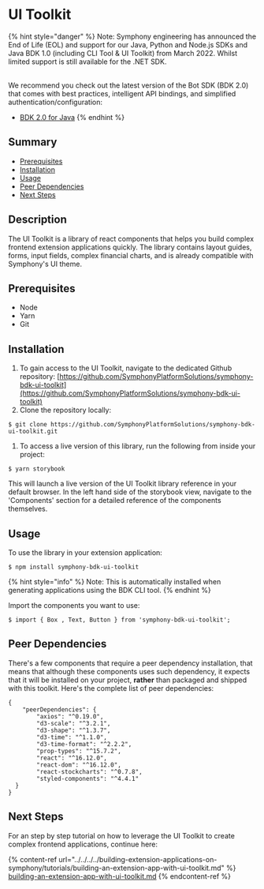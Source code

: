 # UI Toolkit

{% hint style="danger" %}
Note: Symphony engineering has announced the End of Life (EOL) and support for our Java, Python and Node.js SDKs and Java BDK 1.0 (including CLI Tool & UI Toolkit) from March 2022.  Whilst limited support is still available for the .NET SDK.

\
We recommend you check out the latest version of the  Bot SDK (BDK 2.0) that comes with best practices, intelligent API bindings, and simplified authentication/configuration:

* [BDK 2.0 for Java](../)
{% endhint %}

## Summary

* [Prerequisites](ui-toolkit.md#prerequisites)
* [Installation](ui-toolkit.md#installation)
* [Usage](ui-toolkit.md#usage)
* [Peer Dependencies](ui-toolkit.md#peer-dependencies)
* [Next Steps](ui-toolkit.md#next-steps)

## Description

The UI Toolkit is a library of react components that helps you build complex frontend extension applications quickly. The library contains layout guides, forms, input fields, complex financial charts, and is already compatible with Symphony's UI theme.

## Prerequisites

* Node
* Yarn
* Git

## Installation

1. To gain access to the UI Toolkit, navigate to the dedicated Github repository: [https://github.com/SymphonyPlatformSolutions/symphony-bdk-ui-toolkit](https://github.com/SymphonyPlatformSolutions/symphony-bdk-ui-toolkit)
2. Clone the repository locally:

```
$ git clone https://github.com/SymphonyPlatformSolutions/symphony-bdk-ui-toolkit.git
```

1. To access a live version of this library, run the following from inside your project:

```
$ yarn storybook
```

This will launch a live version of the UI Toolkit library reference in your default browser. In the left hand side of the storybook view, navigate to the 'Components' section for a detailed reference of the components themselves.

## Usage

To use the library in your extension application:

```
$ npm install symphony-bdk-ui-toolkit
```

{% hint style="info" %}
Note: This is automatically installed when generating applications using the BDK CLI tool.
{% endhint %}

Import the components you want to use:

```
$ import { Box , Text, Button } from 'symphony-bdk-ui-toolkit';
```

## Peer Dependencies

There's a few components that require a peer dependency installation, that means that although these components uses such dependency, it expects that it will be installed on your project, **rather** than packaged and shipped with this toolkit. Here's the complete list of peer dependencies:

```
{
    "peerDependencies": {
        "axios": "^0.19.0",
        "d3-scale": "^3.2.1",
        "d3-shape": "^1.3.7",
        "d3-time": "^1.1.0",
        "d3-time-format": "^2.2.2",
        "prop-types": "^15.7.2",
        "react": "^16.12.0",
        "react-dom": "^16.12.0",
        "react-stockcharts": "^0.7.8",
        "styled-components": "^4.4.1"
  }
}
```

## Next Steps

For an step by step tutorial on how to leverage the UI Toolkit to create complex frontend applications, continue here:

{% content-ref url="../../../../building-extension-applications-on-symphony/tutorials/building-an-extension-app-with-ui-toolkit.md" %}
[building-an-extension-app-with-ui-toolkit.md](../../../../building-extension-applications-on-symphony/tutorials/building-an-extension-app-with-ui-toolkit.md)
{% endcontent-ref %}
